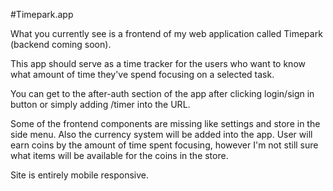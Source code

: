 #Timepark.app

What you currently see is a frontend of my web application called Timepark (backend coming soon).

This app should serve as a time tracker for the users who want to know what amount of time they've spend focusing on a selected task.

You can get to the after-auth section of the app after clicking login/sign in button or simply adding /timer into the URL.

Some of the frontend components are missing like settings and store in the side menu. Also the currency system will be added into the app. User will earn coins by the amount of time spent focusing, however I'm not still sure what items will be available for the coins in the store.

Site is entirely mobile responsive.
